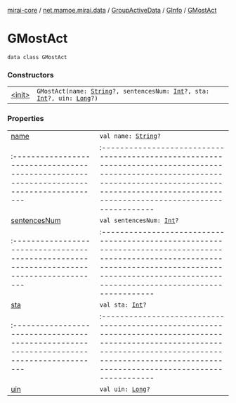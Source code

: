 [mirai-core](../../../../index.md) / [net.mamoe.mirai.data](../../../index.md) / [GroupActiveData](../../index.md) / [GInfo](../index.md) / [GMostAct](./index.md)

# GMostAct

`data class GMostAct`

### Constructors
|||
|:----------------------------------------------------------------------------------------|:---------------------------------------------------------------------------------------------------------------------------------------------------------------------------------------------------------|
| [&lt;init&gt;](-init-.md) | `GMostAct(name: `[`String`](https://kotlinlang.org/api/latest/jvm/stdlib/kotlin/-string/index.html)`?, sentencesNum: `[`Int`](https://kotlinlang.org/api/latest/jvm/stdlib/kotlin/-int/index.html)`?, sta: `[`Int`](https://kotlinlang.org/api/latest/jvm/stdlib/kotlin/-int/index.html)`?, uin: `[`Long`](https://kotlinlang.org/api/latest/jvm/stdlib/kotlin/-long/index.html)`?)` |

### Properties
|||
|:----------------------------------------------------------------------------------------|:---------------------------------------------------------------------------------------------------------------------------------------------------------------------------------------------------------|
| [name](name.md) | `val name: `[`String`](https://kotlinlang.org/api/latest/jvm/stdlib/kotlin/-string/index.html)`?` ||||
|:----------------------------------------------------------------------------------------|:---------------------------------------------------------------------------------------------------------------------------------------------------------------------------------------------------------|
| [sentencesNum](sentences-num.md) | `val sentencesNum: `[`Int`](https://kotlinlang.org/api/latest/jvm/stdlib/kotlin/-int/index.html)`?` ||||
|:----------------------------------------------------------------------------------------|:---------------------------------------------------------------------------------------------------------------------------------------------------------------------------------------------------------|
| [sta](sta.md) | `val sta: `[`Int`](https://kotlinlang.org/api/latest/jvm/stdlib/kotlin/-int/index.html)`?` ||||
|:----------------------------------------------------------------------------------------|:---------------------------------------------------------------------------------------------------------------------------------------------------------------------------------------------------------|
| [uin](uin.md) | `val uin: `[`Long`](https://kotlinlang.org/api/latest/jvm/stdlib/kotlin/-long/index.html)`?` |

